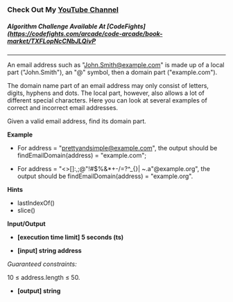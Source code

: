 ### Check Out My [YouTube Channel](https://www.YouTube.com/CodingTutorials360)

##### Algorithm Challenge Available At [CodeFights](https://codefights.com/arcade/code-arcade/book-market/TXFLopNcCNbJLQivP

---

An email address such as "John.Smith@example.com" is made up of a local part ("John.Smith"), an "@" symbol, then a domain part ("example.com").

The domain name part of an email address may only consist of letters, digits, hyphens and dots. The local part, however, also allows a lot of different special characters. Here you can look at several examples of correct and incorrect email addresses.

Given a valid email address, find its domain part.

**Example**

- For address = "prettyandsimple@example.com", the output should be
  findEmailDomain(address) = "example.com";

- For address = "<>[]:,;@\"!#$%&\*+-/=?^\_{}| ~.a\"@example.org", the output should be
  findEmailDomain(address) = "example.org".

**Hints**

- lastIndexOf()
- slice()

**Input/Output**

- **[execution time limit] 5 seconds (ts)**

- **[input] string address**

_Guaranteed constraints:_

10 ≤ address.length ≤ 50.

- **[output] string**
